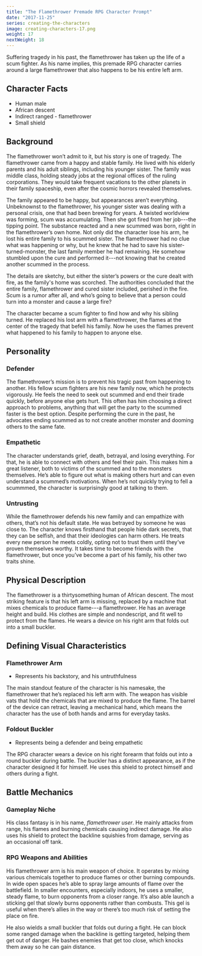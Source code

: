 ```yaml
---
title: "The Flamethrower Premade RPG Character Prompt"
date: "2017-11-25"
series: creating-the-characters
image: creating-characters-17.png
weight: 17
nextWeight: 18
---
```


Suffering tragedy in his past, the flamethrower has taken up the life of a scum fighter. As his name implies, this premade RPG character carries around a large flamethrower that also happens to be his entire left arm.<!--more-->

## Character Facts
- Human male
- African descent
- Indirect ranged - flamethrower
- Small shield

## Background
The flamethrower won’t admit to it, but his story is one of tragedy. The flamethrower came from a happy and stable family. He lived with his elderly parents and his adult siblings, including his younger sister. The family was middle class, holding steady jobs at the regional offices of the ruling corporations. They would take frequent vacations to the other planets in their family spaceship, even after the cosmic horrors revealed themselves.

The family appeared to be happy, but appearances aren’t everything. Unbeknownst to the flamethrower, his younger sister was dealing with a personal crisis, one that had been brewing for years. A twisted worldview was forming, scum was accumulating. Then she got fired from her job---the tipping point. The substance reacted and a new scummed was born, right in the flamethrower’s own home. Not only did the character lose his arm, he lost his entire family to his scummed sister. The flamethrower had no clue what was happening or why, but he knew that he had to save his sister-turned-monster, the last family member he had remaining. He somehow stumbled upon the cure and performed it---not knowing that he created another scummed in the process.

The details are sketchy, but either the sister’s powers or the cure dealt with fire, as the family's home was scorched. The authorities concluded that the entire family, flamethrower and cured sister included, perished in the fire. Scum is a rumor after all, and who’s going to believe that a person could turn into a monster and cause a large fire?

The character became a scum fighter to find how and why his sibling turned. He replaced his lost arm with a flamethrower, the flames at the center of the tragedy that befell his family. Now he uses the flames prevent what happened to his family to happen to anyone else.

## Personality
### Defender
The flamethrower’s mission is to prevent his tragic past from happening to another. His fellow scum fighters are his new family now, which he protects vigorously. He feels the need to seek out scummed and end their tirade quickly, before anyone else gets hurt. This often has him choosing a direct approach to problems, anything that will get the party to the scummed faster is the best option. Despite performing the cure in the past, he advocates ending scummed as to not create another monster and dooming others to the same fate.

### Empathetic
The character understands grief, death, betrayal, and losing everything. For that, he is able to connect with others and feel their pain. This makes him a great listener, both to victims of the scummed and to the monsters themselves. He’s able to figure out what is making others hurt and can even understand a scummed’s motivations. When he’s not quickly trying to fell a scummmed, the character is surprisingly good at talking to them.

### Untrusting
While the flamethrower defends his new family and can empathize with others, that’s not his default state. He was betrayed by someone he was close to. The character knows firsthand that people hide dark secrets, that they can be selfish, and that their ideologies can harm others. He treats every new person he meets coldly, opting not to trust them until they’ve proven themselves worthy. It takes time to become friends with the flamethrower, but once you’ve become a part of his family, his other two traits shine.

## Physical Description
The flamethrower is a thirtysomething human of African descent. The most striking feature is that his left arm is missing, replaced by a machine that mixes chemicals to produce flame---a flamethrower. He has an average height and build. His clothes are simple and nondescript, and fit well to protect from the flames. He wears a device on his right arm that folds out into a small buckler.

## Defining Visual Characteristics
### Flamethrower Arm
- Represents his backstory, and his untruthfulness

The main standout feature of the character is his namesake, the flamethrower that he’s replaced his left arm with. The weapon has visible vats that hold the chemicals that are mixed to produce the flame. The barrel of the device can retract, leaving a mechanical hand, which means the character has the use of both hands and arms for everyday tasks.

### Foldout Buckler
- Represents being a defender and being empathetic

The RPG character wears a device on his right forearm that folds out into a round buckler during battle. The buckler has a distinct appearance, as if the character designed it for himself. He uses this shield to protect himself and others during a fight.

## Battle Mechanics
### Gameplay Niche
His class fantasy is in his name, _flamethrower user_. He mainly attacks from range, his flames and burning chemicals causing indirect damage. He also uses his shield to protect the backline squishies from damage, serving as an occasional off tank.

### RPG Weapons and Abilities
His flamethrower arm is his main weapon of choice. It operates by mixing various chemicals together to produce flames or other burning compounds. In wide open spaces he’s able to spray large amounts of flame over the battlefield. In smaller encounters, especially indoors, he uses a smaller, steady flame, to burn opponents from a closer range. It’s also able launch a sticking gel that slowly burns opponents rather than combusts. This gel is useful when there’s allies in the way or there’s too much risk of setting the place on fire.

He also wields a small buckler that folds out during a fight. He can block some ranged damage when the backline is getting targeted, helping them get out of danger. He bashes enemies that get too close, which knocks them away so he can gain distance.
